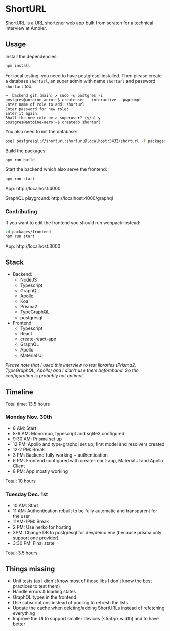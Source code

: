 # ShortURL

ShortURL is a URL shortener web app built from scratch for a technical interview at Ambler.

## Usage

Install the dependencies:

```sh
npm install
```

For local testing, you need to have postgresql installed. Then please create a database `shorturl`, an super admin with name `shorturl` and password `shorturl` too:

```console
➜  backend git:(main) ✗ sudo -u postgres -i
postgres@antoine-aero:~$ createuser --interactive --pwprompt
Enter name of role to add: shorturl
Enter password for new role:
Enter it again:
Shall the new role be a superuser? (y/n) y
postgres@antoine-aero:~$ createdb shorturl
```

You also need to init the database:

```sh
psql postgresql://shorturl:shorturl@localhost:5432/shorturl -f packages/backend/prisma/init.sql
```

Build the packages:

```sh
npm run build
```

Start the backend which also serve the frontend:

```sh
npm run start
```

App: http://localhost:4000

GraphQL playground: http://localhost:4000/graphql

### Contributing

If you want to edit the frontend you should run webpack instead:

```sh
cd packages/frontend
npm run start
```

App: http://localhost:3000

## Stack

-   Backend:
    -   NodeJS
    -   Typescript
    -   GraphQL
    -   Apollo
    -   Koa
    -   Prisma2
    -   TypeGraphQL
    -   postgresql
-   Frontend:
    -   Typescript
    -   React
    -   create-react-app
    -   GraphQL
    -   Apollo
    -   Material UI

_Please note that I used this interview to test libraries (Prisma2, TypeGraphQL, Apollo) and I didn't use them beforehand. So the configuration is probably not optimal._

## Timeline

Total time: 13.5 hours

### Monday Nov. 30th

-   8 AM: Start
-   8-9 AM: Monorepo, typescript and sqlite3 configured
-   9:30 AM: Prisma set up
-   12 PM: Apollo and type-graphql set up; first model and resolvers created
-   12-2 PM: Break
-   3 PM: Backend fully working + authentication
-   6 PM: Frontend configured with create-react-app, MaterialUI and Apollo Client
-   8 PM: App mostly working

Total: 10 hours

### Tuesday Dec. 1st

-   10 AM: Start
-   11 AM: Authentication rebuilt to be fully automatic and transparent for the user
-   11AM-1PM: Break
-   2 PM: Use herko for hosting
-   3PM: Change DB to postgresql for dev/demo env (because prisma only support one provider)
-   3:30 PM: Final state

Total: 3.5 hours

## Things missing

-   Unit tests (as I didn't know most of those libs I don't know the best practices to test them)
-   Handle errors & loading states
-   GraphQL types in the frontend
-   Use subscriptions instead of pooling to refresh the lists
-   Update the cache when deleting/adding ShortURLs instead of refetching everything
-   Improve the UI to support smaller devices (<550px width) and to have better
